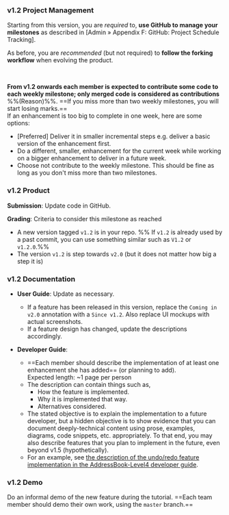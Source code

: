 ### v1.2 Project Management

<tip-box type="important">

Starting from this version, you are _required_ to, **use GitHub to manage your milestones** as described in <trigger trigger="click" for="modal:v12-projectTracking">[Admin &raquo; Appendix F: GitHub: Project Schedule Tracking]</trigger>.

</tip-box>

As before, you are _recommended_ (but not required) to **follow the forking workflow** when evolving the product.

<modal large title="Admin &raquo; Appendix F: Github: Project Schedule Tracking" id="modal:v12-projectTracking">
  <include src="appendixE-gitHub.md#project-schedule-tracking"/>
</modal>

**From v1.2 onwards each member is expected to contribute <tooltip content="the amount of code does not matter; even small contributions are acceptable">some</tooltip> code to each <tooltip content="v1.2, v1.3, ...">weekly milestone</tooltip>; only merged code is considered as contributions** %%<popover content="The ability to deliver code incrementally is an important LO of this module because incremental delivery improves the _visibility_ of your work.">(Reason)</popover>%%.  ==If you <tooltip content="failed to contribute code to">miss</tooltip> more than two weekly milestones, you will start losing marks.== <br>
  If an enhancement is too big to complete in one week, here are some options:
   * [Preferred] Deliver it in smaller incremental steps e.g. deliver a basic version of the enhancement first. 
   * Do a different, smaller, enhancement for the current week while working on a bigger enhancement to deliver in a future week.
   * Choose not contribute to the weekly milestone. This should be fine as long as you don't miss more than two milestones.

### v1.2 Product

**Submission**: Update code in GitHub.

**Grading**: Criteria to consider this milestone as reached
* A new version tagged `v1.2` is in your repo. %%&nbsp;If `v1.2` is already used by a past commit, you can use something similar such as `V1.2` or `v1.2.0`.%%
* The version `v1.2` is step towards `v2.0` (but it does not matter how big a step it is)

### v1.2 Documentation

* **User Guide**: Update as necessary.
  * If a feature has been released in this version, replace the `Coming in v2.0` annotation with a `Since v1.2`. Also replace UI mockups with actual screenshots.
  * If a feature design has changed, update the descriptions accordingly.

* **Developer Guide**:
  * ==Each member should describe the implementation of at least one enhancement she has added== (or planning to add). <br>
    Expected length: ~1 page per person
  * The description can contain things such as,
    * How the feature is implemented.
    * Why it is implemented that way.
    * Alternatives considered.
  * The stated objective is to explain the implementation to a future developer, but a hidden objective is to show evidence that you can document deeply-technical content using prose, examples, diagrams, code snippets, etc. appropriately. To that end, you may also describe features that you plan to implement in the future, even beyond v1.5 (hypothetically).
  * For an example, see [the description of the undo/redo feature implementation in the AddressBook-Level4 developer guide](https://nus-cs2103-ay1718s1.github.io/addressbook-level4/DeveloperGuide.html#undo-redo-mechanism).
  

### v1.2 Demo

Do an informal demo of the new feature during the tutorial. ==Each team member should demo their own work, using the `master` branch.==

